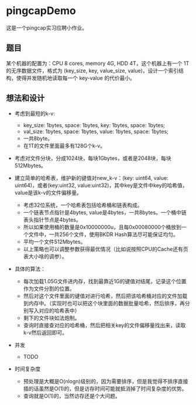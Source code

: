 # pingcapDemo

这是一个pingcap实习应聘小作业。
## 题目

某个机器的配置为：CPU 8 cores, memory 4G, HDD 4T，这个机器上有一个 1T 的无序数据文件，格式为 (key_size, key, value_size, value)，设计一个索引结构，使得并发随机地读取每一个 key-value 的代价最小。

## 想法和设计

- 考虑到最短的k-v: 
  - key_size: 1bytes, space: 1bytes, key: 1bytes, space: 1bytes;
  - val_size: 1bytes, space: 1bytes, value: 1bytes, space: 1bytes;
  - 一共8byte。
  - 在1T的文件里面最多有128G个k-v。

- 考虑对文件分块，分成1024块，每块1Gbytes，或者是2048块，每块512Mbytes。

- 建立简单的哈希表，维护新的键值对new_k-v：(key: uint64, value: uint64)，或者(key:uint32, value:uint32)，其中key是文件中key的哈希值，value是该k-v的文件偏移量。
  - 考虑32位系统，一个哈希表包括哈希桶和链表构成。
  - 一个链表节点指针是4bytes, value是4bytes，一共8bytes。一个桶中链表头指针节点是4bytes。
  - 所以如果使用桶的数量是0x10000000u，且每0x00080000个桶放到一个文件中，一共256个文件，使用BKDR Hash算法尽可能保证均匀。
  - 平均一个文件512Mbytes。
  - 以上策略也可以调整参数获得最优情况（比如说按照CPU的Cache还有页表大小啥的调参）。

- 具体的算法：
  - 每次加载1.05G文件进内存，找到最靠近1G的键值对结尾，记录这个位置作为文件分割的位置。
  - 然后对这个文件里面的键值对进行哈希，然后把该哈希桶对应的文件加载到内存中。（实现时也可以把这个块里面的数据批量哈希，然后排序，再分别写入对应的哈希表中）
  - 剩下的文件块如法炮制。
  - 查询时直接查对应的哈希桶，然后把相关key的文件偏移量找出来，读取k-v然后返回即可。

- 并发
  - TODO

- 时间复杂度
  - 预处理是大概是O(nlogn)级别的，因为需要排序，但是我觉得不排序直接插的话虽然是O(1)的，但是访存时间可能就抵消掉了时间复杂度的优势。
  - 查询就是O(1)的，当然访存还是个大问题。

